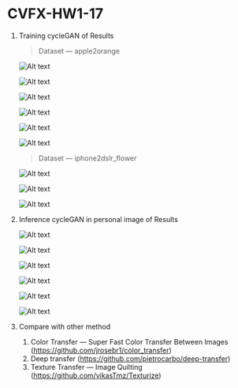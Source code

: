 # CVFX-HW1-17

1. Training cycleGAN of Results

   > Dataset — apple2orange

   ![Alt text](./apple2orange/official_A/0001.png "After, Before")

   

   ![Alt text](./apple2orange/official_A/0003.png "After, Before")

   ![Alt text](./apple2orange/official_A/0006.png "After, Before")

   ![Alt text](./apple2orange/official_B/0001.png "After, Before")

   ![Alt text](./apple2orange/official_B/0003.png "After, Before")

   ![Alt text](./apple2orange/official_B/0006.png "After, Before")

   > Dataset — iphone2dslr_flower

   ![Alt text](./iphone2dslr_flower/official_A/0012.png "After, Before")

   ![Alt text](./iphone2dslr_flower/official_A/0013.png "After, Before")

   ![Alt text](./iphone2dslr_flower/official_A/0014.png "After, Before")

2. Inference cycleGAN in personal image of Results

   ![Alt text](./apple2orange/A/0001.png "After, Before")

   ![Alt text](./apple2orange/A/0003.png "After, Before")

   ![Alt text](./apple2orange/A/0006.png "After, Before")

   ![Alt text](./apple2orange/B/0001.png "After, Before")

   ![Alt text](./apple2orange/B/0003.png "After, Before")

   ![Alt text](./apple2orange/B/0006.png "After, Before")

   

3. Compare with other method

   1. Color Transfer — Super Fast Color Transfer Between Images (https://github.com/jrosebr1/color_transfer)
   2. Deep transfer (https://github.com/pietrocarbo/deep-transfer)
   3. Texture Transfer — Image Quilting (https://github.com/vikasTmz/Texturize)
